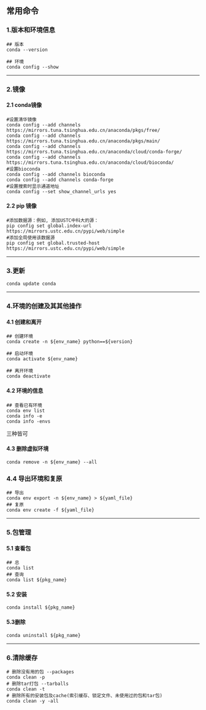 ## 常用命令
### 1.版本和环境信息
```shell
## 版本
conda --version

## 环境
conda config --show
```


---
### 2.镜像
#### 2.1 conda镜像
``` shell
#设置清华镜像
conda config --add channels https://mirrors.tuna.tsinghua.edu.cn/anaconda/pkgs/free/
conda config --add channels https://mirrors.tuna.tsinghua.edu.cn/anaconda/pkgs/main/
conda config --add channels https://mirrors.tuna.tsinghua.edu.cn/anaconda/cloud/conda-forge/
conda config --add channels https://mirrors.tuna.tsinghua.edu.cn/anaconda/cloud/bioconda/
#设置bioconda
conda config --add channels bioconda
conda config --add channels conda-forge
#设置搜索时显示通道地址
conda config --set show_channel_urls yes
```

#### 2.2 pip 镜像
```shell
#添加数据源：例如, 添加USTC中科大的源：
pip config set global.index-url https://mirrors.ustc.edu.cn/pypi/web/simple
#添加全局使用该数据源
pip config set global.trusted-host https://mirrors.ustc.edu.cn/pypi/web/simple

```



---
### 3.更新
``` shell
conda update conda
```



---
### 4.环境的创建及其其他操作
#### 4.1 创建和离开
```shell
## 创建环境
conda create -n ${env_name} python==${version} 

## 启动环境
conda activate ${env_name}

## 离开环境
conda deactivate 
```

#### 4.2 环境的信息
```shell
## 查看已有环境
conda env list  
conda info -e
conda info -envs
```

三种皆可

#### 4.3 删除虚拟环境
```shell
conda remove -n ${env_name} --all
```

### 4.4 导出环境和复原
```shell
## 导出
conda env export -n ${env_name} > ${yaml_file}
## 复原
conda env create -f ${yaml_file}
```



---
### 5.包管理
#### 5.1 查看包
```shell
## 总
conda list
## 查询
conda list ${pkg_name}
```

#### 5.2 安装
```shell
conda install ${pkg_name}
```

#### 5.3删除
```shell
conda uninstall ${pkg_name}
```



---
### 6.清除缓存
```shell
# 删除没有用的包 --packages
conda clean -p 
# 删除tar打包 --tarballs
conda clean -t
# 删除所有的安装包及cache(索引缓存、锁定文件、未使用过的包和tar包)
conda clean -y -all
```